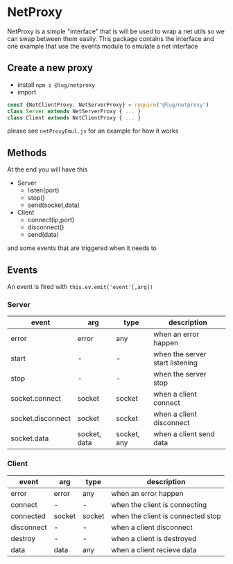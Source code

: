 # NetProxy

NetProxy is a simple "interface" that is will be used to wrap a net utils so we can swap between them easily.
This package contains the interface and one example that use the events module to emulate a net interface

## Create a new proxy

- install `npm i @lug/netproxy`
- import 
```js
const {NetClientProxy, NetServerProxy} = require('@lug/netproxy')
class Server extends NetServerProxy { ... }
class Client extends NetClientProxy { ... }
```

please see `netProxyEmul.js` for an example for how it works

## Methods

At the end you will have this

- Server
  - listen(port)
  - stop()
  - send(socket,data)
- Client
  - connect(ip,port)
  - disconnect()
  - send(data)

and some events that are triggered when it needs to

## Events

An event is fired with `this.ev.emit('event'[,arg])`

### Server

| event             | arg          | type        | description                     |
| ----------------- | ------------ | ----------- | ------------------------------- |
| error             | error        | any         | when an error happen            |
| start             | -            | -           | when the server start listening |
| stop              | -            | -           | when the server stop            |
| socket.connect    | socket       | socket      | when a client connect           |
| socket.disconnect | socket       | socket      | when a client disconnect        |
| socket.data       | socket, data | socket, any | when a client send data         |

### Client

| event             | arg    | type        | description                       |
| ----------------- | ------ | ----------- | --------------------------------- |
| error             | error  | any         | when an error happen              |
| connect           | -      | -           | when the client is connecting     |
| connected         | socket | socket      | when the client is connected stop |
| disconnect        | -      | -           | when a client disconnect          |
| destroy           | -      | -           | when a client is destroyed        |
| data              | data   | any         | when a client recieve data        |


